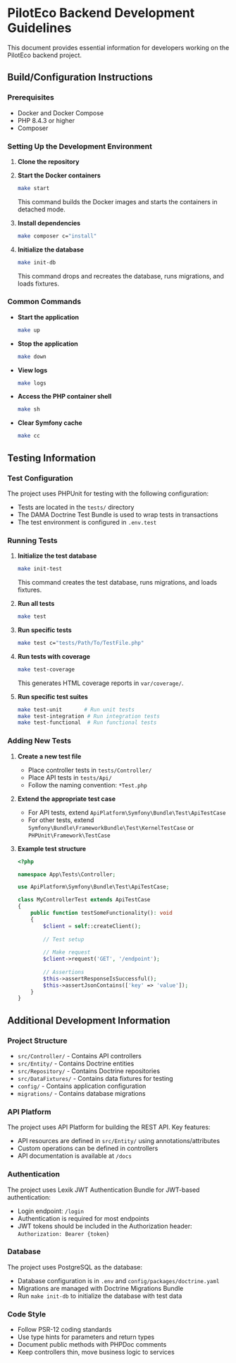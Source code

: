 # PilotEco Backend Development Guidelines

This document provides essential information for developers working on the PilotEco backend project.

## Build/Configuration Instructions

### Prerequisites
- Docker and Docker Compose
- PHP 8.4.3 or higher
- Composer

### Setting Up the Development Environment

1. **Clone the repository**

2. **Start the Docker containers**
   ```bash
   make start
   ```
   This command builds the Docker images and starts the containers in detached mode.

3. **Install dependencies**
   ```bash
   make composer c="install"
   ```

4. **Initialize the database**
   ```bash
   make init-db
   ```
   This command drops and recreates the database, runs migrations, and loads fixtures.

### Common Commands

- **Start the application**
  ```bash
  make up
  ```

- **Stop the application**
  ```bash
  make down
  ```

- **View logs**
  ```bash
  make logs
  ```

- **Access the PHP container shell**
  ```bash
  make sh
  ```

- **Clear Symfony cache**
  ```bash
  make cc
  ```

## Testing Information

### Test Configuration

The project uses PHPUnit for testing with the following configuration:
- Tests are located in the `tests/` directory
- The DAMA Doctrine Test Bundle is used to wrap tests in transactions
- The test environment is configured in `.env.test`

### Running Tests

1. **Initialize the test database**
   ```bash
   make init-test
   ```
   This command creates the test database, runs migrations, and loads fixtures.

2. **Run all tests**
   ```bash
   make test
   ```

3. **Run specific tests**
   ```bash
   make test c="tests/Path/To/TestFile.php"
   ```

4. **Run tests with coverage**
   ```bash
   make test-coverage
   ```
   This generates HTML coverage reports in `var/coverage/`.

5. **Run specific test suites**
   ```bash
   make test-unit       # Run unit tests
   make test-integration # Run integration tests
   make test-functional  # Run functional tests
   ```

### Adding New Tests

1. **Create a new test file**
   - Place controller tests in `tests/Controller/`
   - Place API tests in `tests/Api/`
   - Follow the naming convention: `*Test.php`

2. **Extend the appropriate test case**
   - For API tests, extend `ApiPlatform\Symfony\Bundle\Test\ApiTestCase`
   - For other tests, extend `Symfony\Bundle\FrameworkBundle\Test\KernelTestCase` or `PHPUnit\Framework\TestCase`

3. **Example test structure**
   ```php
   <?php
   
   namespace App\Tests\Controller;
   
   use ApiPlatform\Symfony\Bundle\Test\ApiTestCase;
   
   class MyControllerTest extends ApiTestCase
   {
       public function testSomeFunctionality(): void
       {
           $client = self::createClient();
           
           // Test setup
           
           // Make request
           $client->request('GET', '/endpoint');
           
           // Assertions
           $this->assertResponseIsSuccessful();
           $this->assertJsonContains(['key' => 'value']);
       }
   }
   ```

## Additional Development Information

### Project Structure

- `src/Controller/` - Contains API controllers
- `src/Entity/` - Contains Doctrine entities
- `src/Repository/` - Contains Doctrine repositories
- `src/DataFixtures/` - Contains data fixtures for testing
- `config/` - Contains application configuration
- `migrations/` - Contains database migrations

### API Platform

The project uses API Platform for building the REST API. Key features:
- API resources are defined in `src/Entity/` using annotations/attributes
- Custom operations can be defined in controllers
- API documentation is available at `/docs`

### Authentication

The project uses Lexik JWT Authentication Bundle for JWT-based authentication:
- Login endpoint: `/login`
- Authentication is required for most endpoints
- JWT tokens should be included in the Authorization header: `Authorization: Bearer {token}`

### Database

The project uses PostgreSQL as the database:
- Database configuration is in `.env` and `config/packages/doctrine.yaml`
- Migrations are managed with Doctrine Migrations Bundle
- Run `make init-db` to initialize the database with test data

### Code Style

- Follow PSR-12 coding standards
- Use type hints for parameters and return types
- Document public methods with PHPDoc comments
- Keep controllers thin, move business logic to services